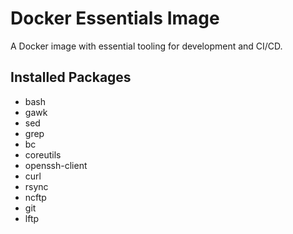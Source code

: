 # Docker Essentials Image

A Docker image with essential tooling for development and CI/CD.

## Installed Packages

- bash
- gawk
- sed
- grep
- bc
- coreutils
- openssh-client
- curl
- rsync
- ncftp
- git
- lftp

